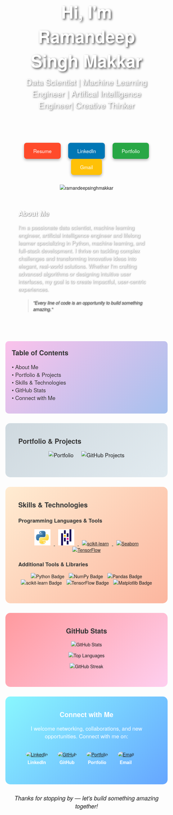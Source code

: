 <!-- HERO SECTION with a New Animated Background -->
<div style="background: url('https://media.giphy.com/media/3o6ZsZeQw4F90NytFK/giphy.gif') no-repeat center center/cover; padding: 60px; border-radius: 20px; text-align: center; color: #fff; margin-bottom: 30px; font-family: 'Helvetica Neue', sans-serif;">
  <h1 style="font-size: 3.8em; margin: 0; text-shadow: 3px 3px 6px rgba(0,0,0,0.7);">
    Hi, I'm <strong>Ramandeep Singh Makkar</strong>
  </h1>
  <p style="font-size: 1.8em; margin: 10px 0; text-shadow: 2px 2px 4px rgba(0,0,0,0.6);">
     Data Scientist | Machine Learning Engineer | Artifical Intelligence Engineer| Creative Thinker
  </p>
</div>

<!-- NAVBAR with Bold Buttons -->
<div style="text-align: center; margin-bottom: 30px; font-family: 'Helvetica Neue', sans-serif;">
  <a href="https://drive.google.com/file/d/14EoJ5_MSqNWND9Z5IQ76ydwjlOHCB3SY/view" target="_blank" style="display: inline-block; background: #ff4b2b; color: #fff; padding: 14px 28px; border-radius: 8px; margin: 0 10px; text-decoration: none; font-size: 1.1em; box-shadow: 0 4px 8px rgba(0,0,0,0.3);">
    Resume
  </a>
  <a href="https://www.linkedin.com/in/ramandeep-singh-makkar/" target="_blank" style="display: inline-block; background: #0077b5; color: #fff; padding: 14px 28px; border-radius: 8px; margin: 0 10px; text-decoration: none; font-size: 1.1em; box-shadow: 0 4px 8px rgba(0,0,0,0.3);">
    LinkedIn
  </a>
  <a href="https://ramandeepsinghmakkar-portfolio.netlify.app" target="_blank" style="display: inline-block; background: #28a745; color: #fff; padding: 14px 28px; border-radius: 8px; margin: 0 10px; text-decoration: none; font-size: 1.1em; box-shadow: 0 4px 8px rgba(0,0,0,0.3);">
    Portfolio
  </a>
  <a href="mailto:ramandeepsinghmakkar199@gmail.com" target="_blank" style="display: inline-block; background: #ffc107; color: #fff; padding: 14px 28px; border-radius: 8px; margin: 0 10px; text-decoration: none; font-size: 1.1em; box-shadow: 0 4px 8px rgba(0,0,0,0.3);">
    Gmail
  </a>
</div>

<!-- PROFILE VIEWS -->
<p align="center" style="font-family: 'Helvetica Neue', sans-serif;">
  <img src="https://komarev.com/ghpvc/?username=ramandeepsinghmakkar&label=Profile%20views&color=0e75b6&style=flat" alt="ramandeepsinghmakkar" />
</p>

<!-- ABOUT ME SECTION with a New Animated GIF Background -->
<div id="about-me" style="background: url('https://media.giphy.com/media/l0HlNQ03J5JxX6lva/giphy.gif') no-repeat center center/cover; padding: 40px; border-radius: 15px; margin-bottom: 30px; color: #fff; font-family: 'Helvetica Neue', sans-serif; text-shadow: 1px 1px 3px rgba(0,0,0,0.6);">
  <h2 style="margin-top: 0;">About Me</h2>
  <p style="font-size: 1.2em;">
    I'm a passionate data scientist, machine learning engineer, artificial intelligence engineer and lifelong learner specializing in Python, machine learning, and full‑stack development.
    I thrive on tackling complex challenges and transforming innovative ideas into elegant, real‑world solutions.
    Whether I'm crafting advanced algorithms or designing intuitive user interfaces, my goal is to create impactful, user‑centric experiences.
  </p>
  <blockquote style="font-style: italic; margin: 20px 30px;">"Every line of code is an opportunity to build something amazing."</blockquote>
</div>

<!-- TABLE OF CONTENTS -->
<div style="background: linear-gradient(135deg, #fbc2eb, #a6c1ee); padding: 20px; border-radius: 10px; margin-bottom: 30px; font-family: 'Helvetica Neue', sans-serif;">
  <h2 style="color: #333; margin-top: 0;">Table of Contents</h2>
  <ul style="list-style: none; padding: 0; font-size: 1.2em; color: #333;">
    <li>• <a href="#about-me" style="color: #333; text-decoration: none;">About Me</a></li>
    <li>• <a href="#portfolio--projects" style="color: #333; text-decoration: none;">Portfolio & Projects</a></li>
    <li>• <a href="#skills--technologies" style="color: #333; text-decoration: none;">Skills & Technologies</a></li>
    <li>• <a href="#github-stats" style="color: #333; text-decoration: none;">GitHub Stats</a></li>
    <li>• <a href="#connect-with-me" style="color: #333; text-decoration: none;">Connect with Me</a></li>
  </ul>
</div>

<!-- PORTFOLIO & PROJECTS -->
<div id="portfolio--projects" style="background: linear-gradient(135deg, #cfd9df, #e2ebf0); padding: 40px; border-radius: 15px; margin-bottom: 30px; font-family: 'Helvetica Neue', sans-serif;">
  <h2 style="color: #333; margin-top: 0;">Portfolio & Projects</h2>
  <p style="font-size: 1.2em; color: #333; text-align: center;">
    <a href="https://ramandeepsinghmakkar-portfolio.netlify.app" target="_blank" style="text-decoration: none;">
      <img src="https://img.shields.io/badge/Visit-My%20Portfolio-brightgreen" alt="Portfolio" style="margin: 0 10px;"/>
    </a>
    <a href="https://github.com/RamandeepSinghMakkar" target="_blank" style="text-decoration: none;">
      <img src="https://img.shields.io/badge/Browse-GitHub%20Projects-blue" alt="GitHub Projects" style="margin: 0 10px;"/>
    </a>
  </p>
</div>

<!-- SKILLS & TECHNOLOGIES -->
<div id="skills--technologies" style="background: linear-gradient(135deg, #ffecd2, #fcb69f); padding: 40px; border-radius: 15px; margin-bottom: 30px; font-family: 'Helvetica Neue', sans-serif;">
  <h2 style="color: #333; margin-top: 0;">Skills & Technologies</h2>
  <h3 style="color: #333;">Programming Languages & Tools</h3>
  <p align="center">
    <a href="https://www.python.org" target="_blank">
      <img src="https://raw.githubusercontent.com/devicons/devicon/master/icons/python/python-original.svg" alt="Python" width="50" height="50" style="margin: 0 10px;"/>
    </a>
    <a href="https://pandas.pydata.org/" target="_blank">
      <img src="https://raw.githubusercontent.com/devicons/devicon/2ae2a900d2f041da66e950e4d48052658d850630/icons/pandas/pandas-original.svg" alt="Pandas" width="50" height="50" style="margin: 0 10px;"/>
    </a>
    <a href="https://scikit-learn.org/" target="_blank">
      <img src="https://upload.wikimedia.org/wikipedia/commons/0/05/Scikit_learn_logo_small.svg" alt="scikit-learn" width="50" height="50" style="margin: 0 10px;"/>
    </a>
    <a href="https://seaborn.pydata.org/" target="_blank">
      <img src="https://seaborn.pydata.org/_images/logo-mark-lightbg.svg" alt="Seaborn" width="50" height="50" style="margin: 0 10px;"/>
    </a>
    <a href="https://www.tensorflow.org" target="_blank">
      <img src="https://www.vectorlogo.zone/logos/tensorflow/tensorflow-icon.svg" alt="TensorFlow" width="50" height="50" style="margin: 0 10px;"/>
    </a>
  </p>
  <h3 style="color: #333;">Additional Tools & Libraries</h3>
  <p align="center">
    <img src="https://img.shields.io/badge/Python-3670A0?style=flat-square&logo=python&logoColor=ffdd54" alt="Python Badge" style="margin: 0 5px;"/>
    <img src="https://img.shields.io/badge/NumPy-%23013243?style=flat-square&logo=numpy&logoColor=white" alt="NumPy Badge" style="margin: 0 5px;"/>
    <img src="https://img.shields.io/badge/Pandas-%23150458?style=flat-square&logo=pandas&logoColor=white" alt="Pandas Badge" style="margin: 0 5px;"/>
    <img src="https://img.shields.io/badge/scikit--learn-%23F7931E?style=flat-square&logo=scikit-learn&logoColor=white" alt="scikit-learn Badge" style="margin: 0 5px;"/>
    <img src="https://img.shields.io/badge/TensorFlow-%23FF6F00?style=flat-square&logo=TensorFlow&logoColor=white" alt="TensorFlow Badge" style="margin: 0 5px;"/>
    <img src="https://img.shields.io/badge/Matplotlib-%23ffffff?style=flat-square&logo=Matplotlib&logoColor=black" alt="Matplotlib Badge" style="margin: 0 5px;"/>
  </p>
</div>

<!-- GITHUB STATS -->
<div id="github-stats" style="background: linear-gradient(135deg, #ff9a9e, #fecfef); padding: 40px; border-radius: 15px; margin-bottom: 30px; font-family: 'Helvetica Neue', sans-serif;">
  <h2 style="color: #333; margin-top: 0; text-align: center;">GitHub Stats</h2>
  <p align="center">
    <img src="https://github-readme-stats.vercel.app/api?username=ramandeepsinghmakkar&show_icons=true&theme=highcontrast&hide_border=true&locale=en" alt="GitHub Stats"/>
  </p>
  <p align="center">
    <img src="https://github-readme-stats.vercel.app/api/top-langs?username=ramandeepsinghmakkar&layout=compact&theme=highcontrast&hide_border=true" alt="Top Languages"/>
  </p>
  <p align="center">
    <img src="https://github-readme-streak-stats.herokuapp.com/?user=ramandeepsinghmakkar&theme=highcontrast&hide_border=true" alt="GitHub Streak"/>
  </p>
</div>

<!-- CONNECT WITH ME -->
<div id="connect-with-me" style="background: linear-gradient(135deg, #89f7fe, #66a6ff); padding: 40px; border-radius: 15px; margin-bottom: 30px; font-family: 'Helvetica Neue', sans-serif;">
  <h2 style="color: #fff; margin-top: 0; text-align: center;">Connect with Me</h2>
  <p style="color: #fff; font-size: 1.2em; text-align: center;">I welcome networking, collaborations, and new opportunities. Connect with me on:</p>
  <table align="center" style="margin: auto; border-collapse: separate; border-spacing: 16px;">
    <tr>
      <td align="center">
        <a href="https://www.linkedin.com/in/ramandeep-singh-makkar" target="_blank">
          <img src="https://img.icons8.com/color/64/000000/linkedin.png" alt="LinkedIn" style="border-radius: 50%;"/>
        </a>
        <br/><sub style="font-size: 14px; color: #fff;"><b>LinkedIn</b></sub>
      </td>
      <td align="center">
        <a href="https://github.com/RamandeepSinghMakkar" target="_blank">
          <img src="https://img.icons8.com/fluency/64/000000/github.png" alt="GitHub" style="border-radius: 50%;"/>
        </a>
        <br/><sub style="font-size: 14px; color: #fff;"><b>GitHub</b></sub>
      </td>
      <td align="center">
        <a href="https://ramandeepsinghmakkar-portfolio.netlify.app" target="_blank">
          <img src="https://img.icons8.com/color/64/000000/domain.png" alt="Portfolio" style="border-radius: 50%;"/>
        </a>
        <br/><sub style="font-size: 14px; color: #fff;"><b>Portfolio</b></sub>
      </td>
      <td align="center">
        <a href="mailto:ramandeepsinghmakkar199@gmail.com" target="_blank">
          <img src="https://img.icons8.com/color/64/000000/email.png" alt="Email" style="border-radius: 50%;"/>
        </a>
        <br/><sub style="font-size: 14px; color: #fff;"><b>Email</b></sub>
      </td>
    </tr>
  </table>
</div>

<div style="text-align: center; font-family: 'Helvetica Neue', sans-serif;">
  <em style="font-size: 1.3em;">Thanks for stopping by — let's build something amazing together!</em>
</div>

